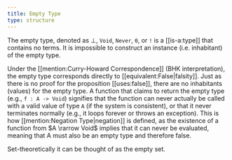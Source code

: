 ```yaml
---
title: Empty Type
type: structure
---
```

The empty type, denoted as $\bot$, `Void`, `Never`, `0`, or `!` is a [[is-a:type]] that contains no terms. It is impossible to construct an instance (i.e. inhabitant) of the empty type.

Under the [[mention:Curry-Howard Correspondence]] (BHK interpretation), the empty type corresponds directly to [[equivalent:False|falsity]]. Just as there is no proof for the proposition [[uses:false]], there are no inhabitants (values) for the empty type. A function that claims to return the empty type (e.g., `f : A -> Void`) signifies that the function can never actually be called with a valid value of type `A` (if the system is consistent), or that it never terminates normally (e.g., it loops forever or throws an exception). This is how [[mention:Negation Type|negation]] is defined, as the existence of a function from $A \rarrow Void$ implies that it can never be evaluated, meaning that A must also be an empty type and therefore false.

Set-theoretically it can be thought of as the empty set.
